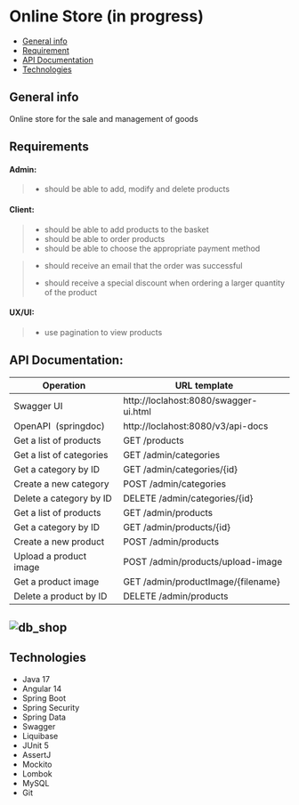 # Online Store (in progress)

* [General info](#general-info)
* [Requirement](#requirements)
* [API Documentation](#api-documentation)
* [Technologies](#technologies)

## General info

Online store for the sale and management of goods

## Requirements

#### Admin:

> * should be able to add, modify and delete products

#### Client:

> * should be able to add products to the basket
> * should be able to order products
> * should be able to choose the appropriate payment method

> * should receive an email that the order was successful
> 
> * should receive a special discount when ordering a larger quantity of the product

#### UX/UI:

> * use pagination to view products

## API Documentation:

| Operation                | URL template                          |
| ------------------------ | ------------------------------------- |
| Swagger UI               | http://loclahost:8080/swagger-ui.html |
| OpenAPI  (springdoc)     | http://loclahost:8080/v3/api-docs     |
| Get a list of products   | GET /products                         |
| Get a list of categories | GET /admin/categories                 |
| Get a category by ID     | GET /admin/categories/{id}            |
| Create a new category    | POST /admin/categories                |
| Delete a category by ID  | DELETE /admin/categories/{id}         |
| Get a list of products   | GET /admin/products                   |
| Get a category by ID     | GET /admin/products/{id}              |
| Create a new product     | POST /admin/products                  |
| Upload a product image   | POST /admin/products/upload-image     |
| Get a product image      | GET /admin/productImage/{filename}    |
| Delete a product by ID   | DELETE /admin/products                |

## ![db_shop](C:\IT\JAVA\PORTFOLIO\Shop\db_shop.png)

## Technologies

* Java 17
* Angular 14
* Spring Boot
* Spring Security
* Spring Data
* Swagger
* Liquibase
* JUnit 5
* AssertJ
* Mockito
* Lombok
* MySQL
* Git
